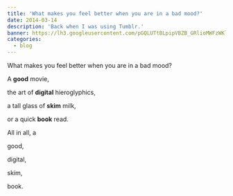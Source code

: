 ```yaml
---
title: 'What makes you feel better when you are in a bad mood?'
date: 2014-03-14
description: 'Back when I was using Tumblr.'
banner: https://lh3.googleusercontent.com/pGQLUTtBLpipVBZB_GRlioMWFzWKlteeQ94lMUvz3glBJocYb0504EaAtTSiTPE_VmUbs5ZlgTyAT-p_ruZRR_H7spwij0_TXdf4Szc5TJwok5E6SPcOd8DTq8o-NWs35Lkf4r7hUS5i5yBkACwdzR0aB8CAHV9BO_MoU9fPP-6CAya6lzs8eP3x21zLrkgXxLg33px4ycaac_TAXjQVI26H9-7VeY11CyXify7OMByFb58Z5wjPpNV5Tw-s7XRyk8OE6YClQaohXK_3TOMXiJFdFWHOomx2mG412KJ4iwbRzDHiY8uTgH4GK72BtOscI89XZulOmuw16--5wkmoUS-RR2wDY0HSHwynrI0BXoHguVM-SMgqH8fUeYUdvQc5efuKrXVMbB87eW9oLEfz1_JkHH0FlmJPPJvAaNI8G8GlqCAX4Ls_HMp3qG46jKCiNHcYpY8dd-Pcf47ezL-VnUo9MSB-QqzlyrD6IyZKU4qcn1f73v_pr_tjUSmcyv6u_MVHNv4z-s7fhansYtT_GMYT0IfnrTDePmFKB3qYcUMrciyF7ac4Qy2mY27RgSmX7gjKLiNu93oLNtbRazD7Msxaj4WC6iKVKLUc5kNgGCbRzfq2HlaDZbh4R4LwGwYs=s800
categories:
  - blog
---
```


What makes you feel better when you are in a bad mood?

A **good** movie,

the art of **digital** hieroglyphics,

a tall glass of **skim** milk,

or a quick **book** read.

All in all, a

good,

digital,

skim,

book.
